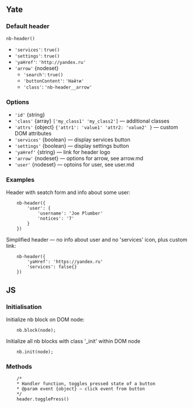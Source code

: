 ## Yate

### Default header

    nb-header()
    
* `'services'`: `true()`
* `'settings'`: `true()`
* `'yaHref'`: `'http://yandex.ru'`
* `'arrow'` {nodeset}
    * `'search'`: `true()`
    * `'buttonContent'`: `'Найти'`
    * `'class'`: `'nb-header__arrow'`

### Options

* `'id'` {string}
* `'class'` {array} `['my_class1' 'my_class2']` — additional classes
* `'attrs'` {object} `{'attr1': 'value1' 'attr2: 'value2' }` — custom DOM attributes
* `'services'` {boolean} — display services button
* `'settings'` {boolean} — display settings button
* `'yaHref'` {string} — link for header logo
* `'arrow'` {nodeset} — options for arrow, see arrow.md
* `'user'` {nodeset} — optoins for user, see user.md

### Examples

Header with seatch form and info about some user:

```
    nb-header({
        'user': {
            'username': 'Joe Plumber'
            'notices': '7'
        }
    })
```

Simplified header — no info about user and no 'services' icon, plus custom link:

```
    nb-header({
        'yaHref': 'https://yandex.ru'
        'services': false{}
    })
```

## JS

### Initialisation

Initialize nb block on DOM node:

```
    nb.block(node);
```

Initialize all nb blocks with class '_init' within DOM node

```
    nb.init(node);
```

### Methods

```
    /*
    * Handler function, toggles pressed state of a button
    * @param event {object} — click event from button
    */
    header.togglePress()
```
